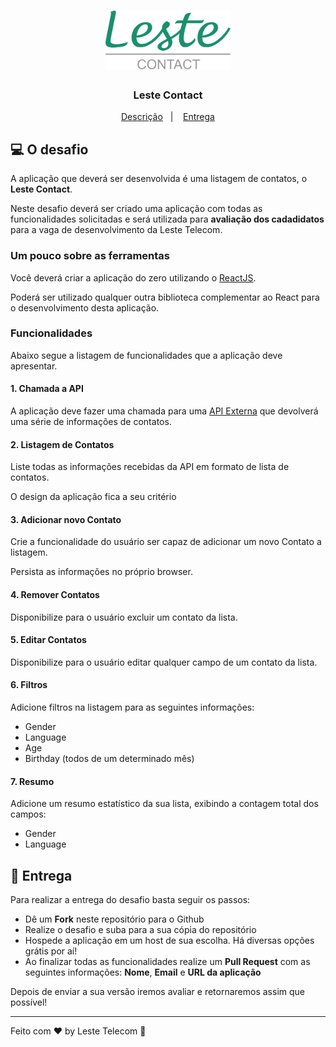 <h1 align="center">
  <img alt="Leste Contact" title="Leste Contact" src="./logo.png" width="200px" />
</h1>

<h3 align="center">
  Leste Contact
</h3>

<p align="center">
  <a href="#computer-o-desafio">Descrição</a>&nbsp;&nbsp;&nbsp;|&nbsp;&nbsp;&nbsp;
  <a href="#-entrega">Entrega</a>
</p>

## :computer: O desafio

A aplicação que deverá ser desenvolvida é uma listagem de contatos, o **Leste Contact**.

Neste desafio deverá ser criado uma aplicação com todas as funcionalidades solicitadas e será utilizada para **avaliação dos cadadidatos** para a vaga de desenvolvimento da Leste Telecom.

### Um pouco sobre as ferramentas

Você deverá criar a aplicação do zero utilizando o [ReactJS](https://expressjs.com/).

Poderá ser utilizado qualquer outra biblioteca complementar ao React para o desenvolvimento desta aplicação.

### Funcionalidades

Abaixo segue a listagem de funcionalidades que a aplicação deve apresentar.

#### 1. Chamada a API

A aplicação deve fazer uma chamada para uma [API Externa](https://my.api.mockaroo.com/lestetelecom/test.json?key=f55c4060) que devolverá uma série de informações de contatos. 

#### 2. Listagem de Contatos

Liste todas as informações recebidas da API em formato de lista de contatos. 

O design da aplicação fica a seu critério

#### 3. Adicionar novo Contato

Crie a funcionalidade do usuário ser capaz de adicionar um novo Contato a listagem.

Persista as informações no próprio browser.

#### 4. Remover Contatos

Disponibilize para o usuário excluir um contato da lista.

#### 5. Editar Contatos

Disponibilize para o usuário editar qualquer campo de um contato da lista.

#### 6. Filtros

Adicione filtros na listagem para as seguintes informações:

- Gender
- Language
- Age
- Birthday (todos de um determinado mês)

#### 7. Resumo

Adicione um resumo estatístico da sua lista, exibindo a contagem total dos campos:

- Gender
- Language



## 📅 Entrega

Para realizar a entrega do desafio basta seguir os passos:

- Dê um **Fork** neste repositório para o Github
- Realize o desafio e suba para a sua cópia do repositório
- Hospede a aplicação em um host de sua escolha. Há diversas opções grátis por aí!
- Ao finalizar todas as funcionalidades realize um **Pull Request** com as seguintes informações: **Nome**, **Email** e **URL da aplicação**

Depois de enviar a sua versão iremos avaliar e retornaremos assim que possível!

---

Feito com ♥ by Leste Telecom :wave: 

